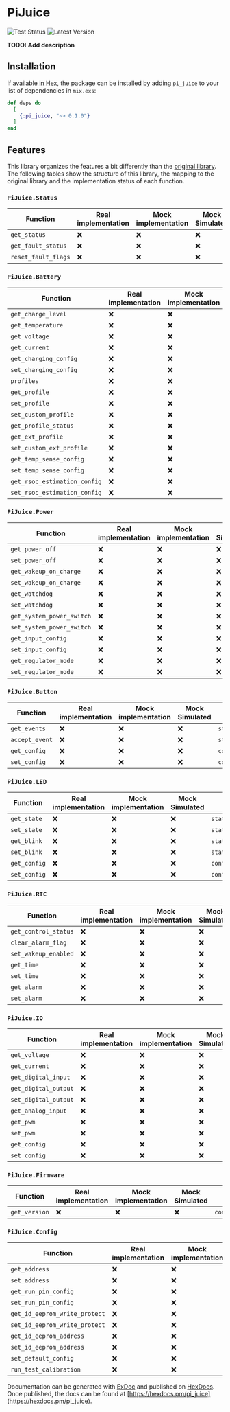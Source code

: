 # PiJuice

![Test Status](https://github.com/PhillippOhlandt/pi_juice/actions/workflows/tests.yml/badge.svg)
![Latest Version](https://img.shields.io/hexpm/v/pi_juice.svg)

**TODO: Add description**

## Installation

If [available in Hex](https://hex.pm/docs/publish), the package can be installed
by adding `pi_juice` to your list of dependencies in `mix.exs`:

```elixir
def deps do
  [
    {:pi_juice, "~> 0.1.0"}
  ]
end
```

## Features

This library organizes the features a bit differently than the [original library](https://github.com/PiSupply/PiJuice/tree/master/Software#i2c-command-api). 
The following tables show the structure of this library, the mapping to the original library
and the implementation status of each function.

### `PiJuice.Status`

| Function            | Real implementation | Mock implementation | Mock Simulated | Original library         |
|---------------------|---------------------|---------------------|----------------|--------------------------|
| `get_status`        | ❌                   | ❌                   | ❌              | `status.GetStatus`       |
| `get_fault_status`  | ❌                   | ❌                   | ❌              | `status.GetFaultStatus`  |
| `reset_fault_flags` | ❌                   | ❌                   | ❌              | `status.ResetFaultFlags` |

### `PiJuice.Battery`

| Function                     | Real implementation | Mock implementation | Mock Simulated | Original library                    |
|------------------------------|---------------------|---------------------|----------------|-------------------------------------|
| `get_charge_level`           | ❌                   | ❌                   | ❌              | `status.GetChargeLevel`             |
| `get_temperature`            | ❌                   | ❌                   | ❌              | `status.GetBatteryTemperature`      |
| `get_voltage`                | ❌                   | ❌                   | ❌              | `status.GetBatteryVoltage`          |
| `get_current`                | ❌                   | ❌                   | ❌              | `status.GetBatteryCurrent`          |
| `get_charging_config`        | ❌                   | ❌                   | ❌              | `config.GetChargingConfig`          |
| `set_charging_config`        | ❌                   | ❌                   | ❌              | `config.SetChargingConfig`          |
| `profiles`                   | ❌                   | ❌                   | ❌              | `config.SelectBatteryProfiles`      |
| `get_profile`                | ❌                   | ❌                   | ❌              | `config.GetBatteryProfile`          |
| `set_profile`                | ❌                   | ❌                   | ❌              | `config.SetBatteryProfile`          |
| `set_custom_profile`         | ❌                   | ❌                   | ❌              | `config.SetCustomBatteryProfile`    |
| `get_profile_status`         | ❌                   | ❌                   | ❌              | `config.GetBatteryProfileStatus`    |
| `get_ext_profile`            | ❌                   | ❌                   | ❌              | `config.GetBatteryExtProfile`       |
| `set_custom_ext_profile`     | ❌                   | ❌                   | ❌              | `config.SetCustomBatteryExtProfile` |
| `get_temp_sense_config`      | ❌                   | ❌                   | ❌              | `config.GetBatteryTempSenseConfig`  |
| `set_temp_sense_config`      | ❌                   | ❌                   | ❌              | `config.SetBatteryTempSenseConfig`  |
| `get_rsoc_estimation_config` | ❌                   | ❌                   | ❌              | `config.GetRsocEstimationConfig`    |
| `set_rsoc_estimation_config` | ❌                   | ❌                   | ❌              | `config.SetRsocEstimationConfig`    |

### `PiJuice.Power`

| Function                  | Real implementation | Mock implementation | Mock Simulated | Original library               |
|---------------------------|---------------------|---------------------|----------------|--------------------------------|
| `get_power_off`           | ❌                   | ❌                   | ❌              | `power.GetPowerOff`            |
| `set_power_off`           | ❌                   | ❌                   | ❌              | `power.SetPowerOff`            |
| `get_wakeup_on_charge`    | ❌                   | ❌                   | ❌              | `power.GetWakeUpOnCharge`      |
| `set_wakeup_on_charge`    | ❌                   | ❌                   | ❌              | `power.SetWakeUpOnCharge`      |
| `get_watchdog`            | ❌                   | ❌                   | ❌              | `power.GetWatchdog`            |
| `set_watchdog`            | ❌                   | ❌                   | ❌              | `power.SetWatchdog`            |
| `get_system_power_switch` | ❌                   | ❌                   | ❌              | `power.GetSystemPowerSwitch`   |
| `set_system_power_switch` | ❌                   | ❌                   | ❌              | `power.SetSystemPowerSwitch`   |
| `get_input_config`        | ❌                   | ❌                   | ❌              | `config.GetPowerInputsConfig`  |
| `set_input_config`        | ❌                   | ❌                   | ❌              | `config.SetPowerInputsConfig`  |
| `get_regulator_mode`      | ❌                   | ❌                   | ❌              | `config.GetPowerRegulatorMode` |
| `set_regulator_mode`      | ❌                   | ❌                   | ❌              | `config.SetPowerRegulatorMode` |

### `PiJuice.Button`

| Function       | Real implementation | Mock implementation | Mock Simulated | Original library                |
|----------------|---------------------|---------------------|----------------|---------------------------------|
| `get_events`   | ❌                   | ❌                   | ❌              | `status.GetButtonEvents`        |
| `accept_event` | ❌                   | ❌                   | ❌              | `status.AcceptButtonEvent`      |
| `get_config`   | ❌                   | ❌                   | ❌              | `config.GetButtonConfiguration` |
| `set_config`   | ❌                   | ❌                   | ❌              | `config.SetButtonConfiguration` |

### `PiJuice.LED`

| Function     | Real implementation | Mock implementation | Mock Simulated | Original library             |
|--------------|---------------------|---------------------|----------------|------------------------------|
| `get_state`  | ❌                   | ❌                   | ❌              | `status.GetLedState`         |
| `set_state`  | ❌                   | ❌                   | ❌              | `status.SetLedState`         |
| `get_blink`  | ❌                   | ❌                   | ❌              | `status.GetLedBlink`         |
| `set_blink`  | ❌                   | ❌                   | ❌              | `status.SetLedBlink`         |
| `get_config` | ❌                   | ❌                   | ❌              | `config.GetLedConfiguration` |
| `set_config` | ❌                   | ❌                   | ❌              | `config.SetLedConfiguration` |

### `PiJuice.RTC`

| Function             | Real implementation | Mock implementation | Mock Simulated | Original library       |
|----------------------|---------------------|---------------------|----------------|------------------------|
| `get_control_status` | ❌                   | ❌                   | ❌              | `rtc.GetControlStatus` |
| `clear_alarm_flag`   | ❌                   | ❌                   | ❌              | `rtc.ClearAlarmFlag`   |
| `set_wakeup_enabled` | ❌                   | ❌                   | ❌              | `rtc.SetWakeupEnabled` |
| `get_time`           | ❌                   | ❌                   | ❌              | `rtc.GetTime`          |
| `set_time`           | ❌                   | ❌                   | ❌              | `rtc.SetTime`          |
| `get_alarm`          | ❌                   | ❌                   | ❌              | `rtc.GetAlarm`         |
| `set_alarm`          | ❌                   | ❌                   | ❌              | `rtc.SetAlarm`         |

### `PiJuice.IO`

| Function             | Real implementation | Mock implementation | Mock Simulated | Original library            |
|----------------------|---------------------|---------------------|----------------|-----------------------------|
| `get_voltage`        | ❌                   | ❌                   | ❌              | `status.GetIoVoltage`       |
| `get_current`        | ❌                   | ❌                   | ❌              | `status.GetIoCurrent`       |
| `get_digital_input`  | ❌                   | ❌                   | ❌              | `status.GetIoDigitalInput`  |
| `get_digital_output` | ❌                   | ❌                   | ❌              | `status.GetIoDigitalOutput` |
| `set_digital_output` | ❌                   | ❌                   | ❌              | `status.SetIoDigitalOutput` |
| `get_analog_input`   | ❌                   | ❌                   | ❌              | `status.GetIoAnalogInput`   |
| `get_pwm`            | ❌                   | ❌                   | ❌              | `status.GetIoPWM`           |
| `set_pwm`            | ❌                   | ❌                   | ❌              | `status.SetIoPWM`           |
| `get_config`         | ❌                   | ❌                   | ❌              | `config.GetIoConfiguration` |
| `set_config`         | ❌                   | ❌                   | ❌              | `config.SetIoConfiguration` |

### `PiJuice.Firmware`

| Function      | Real implementation | Mock implementation | Mock Simulated | Original library            |
|---------------|---------------------|---------------------|----------------|-----------------------------|
| `get_version` | ❌                   | ❌                   | ❌              | `config.GetFirmwareVersion` |

### `PiJuice.Config`

| Function                      | Real implementation | Mock implementation | Mock Simulated | Original library                 |
|-------------------------------|---------------------|---------------------|----------------|----------------------------------|
| `get_address`                 | ❌                   | ❌                   | ❌              | `config.GetAddress`              |
| `set_address`                 | ❌                   | ❌                   | ❌              | `config.SetAddress`              |
| `get_run_pin_config`          | ❌                   | ❌                   | ❌              | `config.GetRunPinConfig`         |
| `set_run_pin_config`          | ❌                   | ❌                   | ❌              | `config.SetRunPinConfig`         |
| `get_id_eeprom_write_protect` | ❌                   | ❌                   | ❌              | `config.GetIdEepromWriteProtect` |
| `set_id_eeprom_write_protect` | ❌                   | ❌                   | ❌              | `config.SetIdEepromWriteProtect` |
| `get_id_eeprom_address`       | ❌                   | ❌                   | ❌              | `config.GetIdEepromAddress`      |
| `set_id_eeprom_address`       | ❌                   | ❌                   | ❌              | `config.SetIdEepromAddress`      |
| `set_default_config`          | ❌                   | ❌                   | ❌              | `config.SetDefaultConfiguration` |
| `run_test_calibration`        | ❌                   | ❌                   | ❌              | `config.RunTestCalibration`      |

Documentation can be generated with [ExDoc](https://github.com/elixir-lang/ex_doc)
and published on [HexDocs](https://hexdocs.pm). Once published, the docs can
be found at [https://hexdocs.pm/pi_juice](https://hexdocs.pm/pi_juice).

